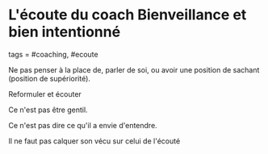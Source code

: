 # L'écoute du coach Bienveillance et bien intentionné
tags = #coaching, #ecoute

Ne pas penser à la place de, parler de soi, ou avoir une position de sachant (position de supériorité).

Reformuler et écouter

Ce n'est pas être gentil.

Ce n'est pas dire ce qu'il a envie d'entendre.

Il ne faut pas calquer son vécu sur celui de l'écouté